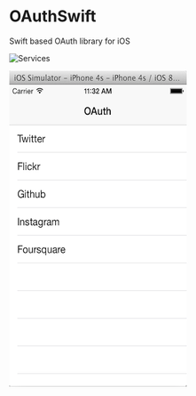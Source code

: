 OAuthSwift
==========

Swift based OAuth library for iOS


![Services](https://github.com/dongri/OAuthSwift/blob/master/OAuthSwiftDemo/Images/Services.png "Services")

![Services](OAuthSwiftDemo/Images/Services.png "Services")
